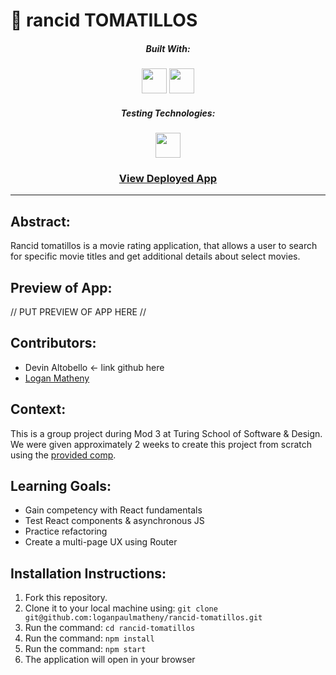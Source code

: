 # 🥫 rancid TOMATILLOS

<div align="center">
  
##### Built With: 
<img height="40px" src="https://cdn.jsdelivr.net/gh/devicons/devicon/icons/javascript/javascript-original.svg" />
<img height="40px" src="https://cdn.jsdelivr.net/gh/devicons/devicon/icons/react/react-original-wordmark.svg" />


##### Testing Technologies:
<img height="40px" src="https://avatars.githubusercontent.com/u/8908513?s=200&v=4"/>

### [View Deployed App](https://rancid-tomatillos-two-rho.vercel.app/)

</div>

---

## Abstract:

Rancid tomatillos is a movie rating application, that allows a user to search for specific movie titles and get additional details about select movies. 

## Preview of App:

// PUT PREVIEW OF APP HERE //

## Contributors:

- Devin Altobello <- link github here
- [Logan Matheny](https://github.com/loganpaulmatheny)

## Context:

This is a group project during Mod 3 at Turing School of Software & Design. We were given approximately 2 weeks to create this project from scratch using the [provided comp](https://frontend.turing.edu/projects/module-3/rancid-tomatillos-v3.html).

## Learning Goals:

- Gain competency with React fundamentals
- Test React components & asynchronous JS
- Practice refactoring
- Create a multi-page UX using Router

## Installation Instructions:

1. Fork this repository.
2. Clone it to your local machine using: `git clone git@github.com:loganpaulmatheny/rancid-tomatillos.git`
3. Run the command: `cd rancid-tomatillos`
4. Run the command: `npm install`
5. Run the command: `npm start`
6. The application will open in your browser
